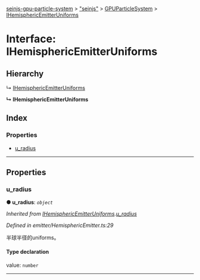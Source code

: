 [seinjs-gpu-particle-system](../README.md) > ["seinjs"](../modules/_seinjs_.md) > [GPUParticleSystem](../modules/_seinjs_.gpuparticlesystem.md) > [IHemisphericEmitterUniforms](../interfaces/_seinjs_.gpuparticlesystem.ihemisphericemitteruniforms.md)

# Interface: IHemisphericEmitterUniforms

## Hierarchy

↳  [IHemisphericEmitterUniforms](ihemisphericemitteruniforms.md)

**↳ IHemisphericEmitterUniforms**

## Index

### Properties

* [u_radius](_seinjs_.gpuparticlesystem.ihemisphericemitteruniforms.md#u_radius)

---

## Properties

<a id="u_radius"></a>

###  u_radius

**● u_radius**: *`object`*

*Inherited from [IHemisphericEmitterUniforms](ihemisphericemitteruniforms.md).[u_radius](ihemisphericemitteruniforms.md#u_radius)*

*Defined in emitter/HemisphericEmitter.ts:29*

半球半径的uniforms。

#### Type declaration

 value: `number`

___

